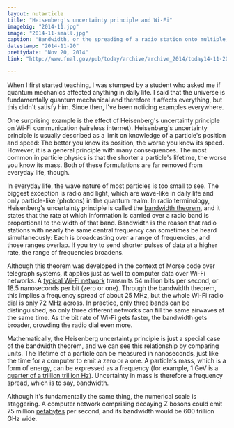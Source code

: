 ```yaml
---
layout: nutarticle
title: "Heisenberg's uncertainty principle and Wi-Fi"
imagebig: "2014-11.jpg"
image: "2014-11-small.jpg"
caption: "Bandwidth, or the spreading of a radio station onto multiple, neighboring frequencies, is related to uncertainty in quantum mechanics."
datestamp: "2014-11-20"
prettydate: "Nov 20, 2014"
link: "http://www.fnal.gov/pub/today/archive/archive_2014/today14-11-20.html"

---
```


When I first started teaching, I was stumped by a student who asked me if quantum mechanics affected anything in daily life. I said that the universe is fundamentally quantum mechanical and therefore it affects everything, but this didn't satisfy him. Since then, I've been noticing examples everywhere.

One surprising example is the effect of Heisenberg's uncertainty principle on Wi-Fi communication (wireless internet). Heisenberg's uncertainty principle is usually described as a limit on knowledge of a particle's position and speed: The better you know its position, the worse you know its speed. However, it is a general principle with many consequences. The most common in particle physics is that the shorter a particle's lifetime, the worse you know its mass. Both of these formulations are far removed from everyday life, though.

In everyday life, the wave nature of most particles is too small to see. The biggest exception is radio and light, which are wave-like in daily life and only particle-like (photons) in the quantum realm. In radio terminology, Heisenberg's uncertainty principle is called the [bandwidth theorem](http://physics.stackexchange.com/questions/128882/why-is-bandwidth-range-of-frequencies-important-when-sending-wave-signals-suc), and it states that the rate at which information is carried over a radio band is proportional to the width of that band. Bandwidth is the reason that radio stations with nearly the same central frequency can sometimes be heard simultaneously: Each is broadcasting over a range of frequencies, and those ranges overlap. If you try to send shorter pulses of data at a higher rate, the range of frequencies broadens.

Although this theorem was developed in the context of Morse code over telegraph systems, it applies just as well to computer data over Wi-Fi networks. A [typical Wi-Fi network](http://en.wikipedia.org/wiki/IEEE_802.11g-2003) transmits 54 million bits per second, or 18.5 nanoseconds per bit (zero or one). Through the bandwidth theorem, this implies a frequency spread of about 25 MHz, but the whole Wi-Fi radio dial is only 72 MHz across. In practice, only three bands can be distinguished, so only three different networks can fill the same airwaves at the same time. As the bit rate of Wi-Fi gets faster, the bandwidth gets broader, crowding the radio dial even more.

Mathematically, the Heisenberg uncertainty principle is just a special case of the bandwidth theorem, and we can see this relationship by comparing units. The lifetime of a particle can be measured in nanoseconds, just like the time for a computer to emit a zero or a one. A particle's mass, which is a form of energy, can be expressed as a frequency (for example, 1 GeV is a [quarter of a trillion trillion Hz](http://www.wolframalpha.com/input/?i=1+GeV+in+Hz)). Uncertainty in mass is therefore a frequency spread, which is to say, bandwidth.

Although it's fundamentally the same thing, the numerical scale is staggering. A computer network comprising decaying Z bosons could emit 75 million [petabytes](http://en.wikipedia.org/wiki/Petabyte) per second, and its bandwidth would be 600 trillion GHz wide.


